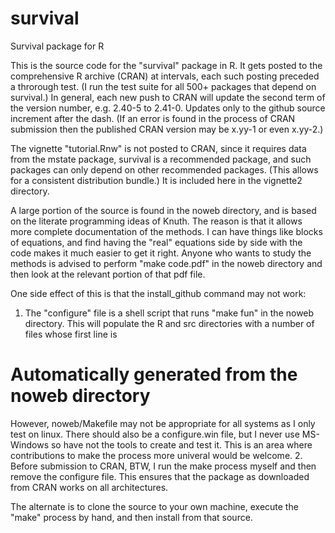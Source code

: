# survival
Survival package for R

This is the source code for the "survival" package in R.  It gets posted to the
comprehensive R archive (CRAN) at intervals, each such posting preceded a
throrough test. (I run the test suite for all 500+ packages that depend on
survival.)  In general, each new push to CRAN will update the second term of
the version number, e.g. 2.40-5 to 2.41-0.  Updates only to the github source
increment after the dash.  (If an error is found in the process of CRAN
submission then the published CRAN version may be x.yy-1 or even x.yy-2.) 

The vignette "tutorial.Rnw" is not posted to CRAN, since it requires data from
the mstate package, survival is a recommended package, and such packages can 
only depend on other recommended packages.  (This allows for a consistent 
distribution bundle.)  It is included here in the vignette2 directory.  

A large portion of the source is found in the noweb directory, and is based on
the literate programming ideas of Knuth. The reason is that it allows more
complete documentation of the methods. I can have things like blocks of
equations, and find having the "real" equations side by side with the code makes
it much easier to get it right.  Anyone who wants to study the methods is advised
to perform "make code.pdf" in the noweb directory and then look at the relevant
portion of that pdf file.

One side effect of this is that the install_github command may not work:
 1. The "configure" file is a shell script that runs "make fun" in the noweb
directory. This will populate the R and src directories with a number of files
whose first line is
   # Automatically generated from the noweb directory
However, noweb/Makefile may not be appropriate for all systems as I only
test on linux.  There should also be a configure.win file, but I never use
MS-Windows so have not the tools to create and test it.  This is an area where
contributions to make the process more univeral would be welcome.
 2. Before submission to CRAN, BTW, I run the make process myself and then
remove the configure file.  This ensures that the package as downloaded from
CRAN works on all architectures.

The alternate is to clone the source to your own machine, execute the "make"
process by hand, and then install from that source.
